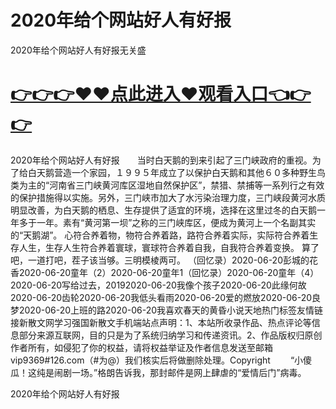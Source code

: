# 2020年给个网站好人有好报
2020年给个网站好人有好报无关盛

# <a href="https://github.com/clnnews/qxgge/issues/2">👉👉👉♥♥点此进入♥观看入口👈👉👉</a>

2020年给个网站好人有好报　　当时白天鹅的到来引起了三门峡政府的重视。为了给白天鹅营造一个家园，１９９５年成立了以保护白天鹅和其他６０多种野生鸟类为主的“河南省三门峡黄河库区湿地自然保护区”，禁猎、禁捕等一系列行之有效的保护措施得以实施。另外，三门峡市加大了水污染治理力度，三门峡段黄河水质明显改善，为白天鹅的栖息、生存提供了适宜的环境，选择在这里过冬的白天鹅一年多于一年。素有“黄河第一坝”之称的三门峡库区，便成为黄河上一个名副其实的“天鹅湖”。
	心符合养着物，物符合养着路，路符合养着实际，实际符合养着生存人生，生存人生符合养着寰球，寰球符合养着自我，自我符合养着变换。
算了吧，一道打吧，茬子该当够。三明模棱两可。
（回忆录）2020-06-20彭城的花香2020-06-20童年（2）2020-06-20童年1（回忆录）2020-06-20童年（4）2020-06-20写给过去，20192020-06-20我像个孩子2020-06-20此缘何故2020-06-20齿轮2020-06-20我低头看雨2020-06-20爱的燃放2020-06-20良梦2020-06-20上班的路2020-06-20我喜欢春天的黄昏小说天地热门标签友情链接新散文网学习强国新散文手机端站点声明：1、本站所收录作品、热点评论等信息部分来源互联网，目的只是为了系统归纳学习和传递资讯。2、作品版权归原创作者所有，如侵犯了你的权益，请将权益举证及作者信息发送至邮箱vip9369#126.com（#为@）我们核实后将做删除处理。Copyright
　　“小傻瓜！这纯是闹剧一场。”格朗告诉我，那封邮件是网上肆虐的“爱情后门”病毒。

2020年给个网站好人有好报
